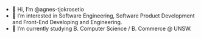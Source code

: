 - 👋 Hi, I’m @agnes-tjokrosetio
- 👀 I’m interested in Software Engineering, Software Product Development and Front-End Developing and Engineering.
- 🌱 I’m currently studying B. Computer Science / B. Commerce @ UNSW.
